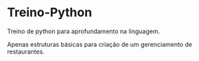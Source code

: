 # Treino-Python
Treino de python para aprofundamento na linguagem. 

Apenas estruturas básicas para criação de um gerenciamento de restaurantes. 
